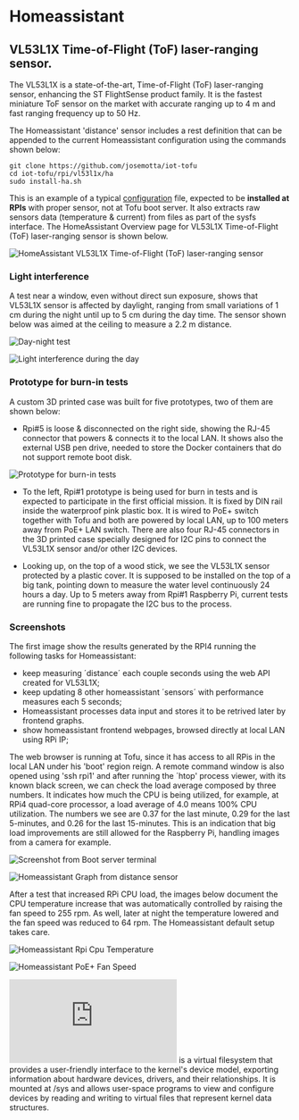 # Homeassistant

## VL53L1X Time-of-Flight (ToF) laser-ranging sensor.

The VL53L1X is a state-of-the-art, Time-of-Flight (ToF) laser-ranging sensor, enhancing the ST FlightSense product family. It is the fastest miniature ToF sensor on the market with accurate ranging up to 4 m and fast ranging frequency up to 50 Hz.

The Homeassistant 'distance' sensor includes a rest definition that can be appended to the current Homeassistant configuration using the commands shown below:

```
git clone https://github.com/josemotta/iot-tofu
cd iot-tofu/rpi/vl53l1x/ha
sudo install-ha.sh

```

This is an example of a typical [configuration](configuration.yaml) file, expected to be **installed at RPIs** with proper sensor, not at Tofu boot server. It also extracts raw sensors data (temperature & current) from files as part of the sysfs interface. The HomeAssistant Overview page for VL53L1X Time-of-Flight (ToF) laser-ranging sensor is shown below.

![HomeAssistant VL53L1X Time-of-Flight (ToF) laser-ranging sensor](vl53l1x-screenshot3.png)

### Light interference

A test near a window, even without direct sun exposure, shows that VL53L1X sensor is affected by daylight, ranging from small variations of 1 cm during the night until up to 5 cm during the day time. The sensor shown below was aimed at the ceiling to measure a 2.2 m distance.

![Day-night test](vl53l1x-ha-day-night-test.jpeg)

![Light interference during the day](vl53l1x-ha-day-night-interference.png)

### Prototype for burn-in tests

A custom 3D printed case was built for five prototypes, two of them are shown below:

- Rpi#5 is loose & disconnected on the right side, showing the RJ-45 connector that powers & connects it to the local LAN. It shows also the external USB pen drive, needed to store the Docker containers that do not support remote boot disk.

![Prototype for burn-in tests](vl53l1x-burnin-prototype.JPG)

- To the left, Rpi#1 prototype is being used for burn in tests and is expected to participate in the first official mission. It is fixed by DIN rail inside the waterproof pink plastic box. It is wired to PoE+ switch together with Tofu and both are powered by local LAN, up to 100 meters away from PoE+ LAN switch. There are also four RJ-45 connectors in the 3D printed case specially designed for I2C pins to connect the VL53L1X sensor and/or other I2C devices.

- Looking up, on the top of a wood stick, we see the VL53L1X sensor protected by a plastic cover. It is supposed to be installed on the top of a big tank, pointing down to measure the water level continuously 24 hours a day. Up to 5 meters away from Rpi#1 Raspberry Pi, current tests are running fine to propagate the I2C bus to the process.

### Screenshots

The first image show the results generated by the RPI4 running the following tasks for Homeassistant:

- keep measuring ´distance´ each couple seconds using the web API created for VL53L1X;
- keep updating 8 other homeassistant ´sensors´ with performance measures each 5 seconds;
- Homeassistant processes data input and stores it to be retrived later by frontend graphs.
- show homeassistant frontend webpages, browsed directly at local LAN using RPi IP;

The web browser is running at Tofu, since it has access to all RPis in the local LAN under his 'boot' region reign. A remote command window is also opened using 'ssh rpi1' and after running the ´htop' process viewer, with its known black screen, we can check the load average composed by three numbers. It indicates how much the CPU is being utilized, for example, at RPi4 quad-core processor, a load average of 4.0 means 100% CPU utilization. The numbers we see are 0.37 for the last minute, 0.29 for the last 5-minutes, and 0.26 for the last 15-minutes. This is an indication that big load improvements are still allowed for the Raspberry Pi, handling images from a camera for example.

![Screenshot from Boot server terminal](vl53l1x-screenshot.jpg)

![Homeassistant Graph from distance sensor](vl53l1x-ha-test-9.png)

After a test that increased RPi CPU load, the images below document the CPU temperature increase that was automatically controlled by raising the fan speed to 255 rpm. As well, later at night the temperature lowered and the fan speed was reduced to 64 rpm. The Homeassistant default setup takes care.

![Homeassistant Rpi Cpu Temperature](vl53l1x-ha-cputemp.png)

![Homeassistant PoE+ Fan Speed](vl53l1x-ha-fanspeed.png)

![Sysfs](https://man7.org/linux/man-pages/man5/sysfs.5.html) is a virtual filesystem that provides a user-friendly interface to the kernel's device model, exporting information about hardware devices, drivers, and their relationships. It is mounted at /sys and allows user-space programs to view and configure devices by reading and writing to virtual files that represent kernel data structures.
